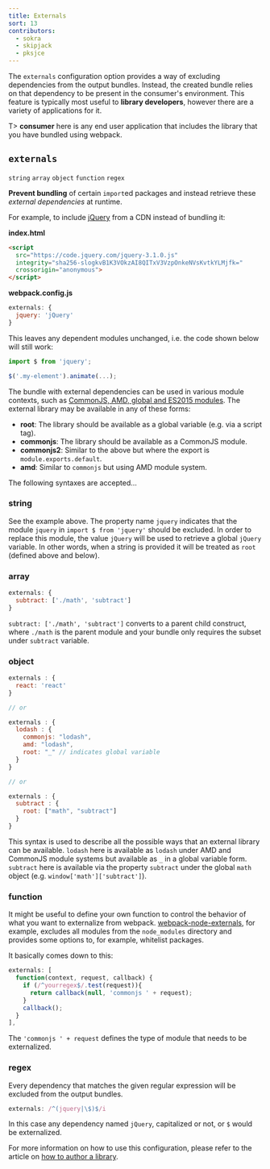 ```yaml
---
title: Externals
sort: 13
contributors:
  - sokra
  - skipjack
  - pksjce
---
```


The `externals` configuration option provides a way of excluding dependencies from the output bundles. Instead, the created bundle relies on that dependency to be present in the consumer's environment. This feature is typically most useful to __library developers__, however there are a variety of applications for it.

T> __consumer__ here is any end user application that includes the library that you have bundled using webpack.


## `externals`

`string` `array` `object` `function`  `regex`

__Prevent bundling__ of certain `import`ed packages and instead retrieve these *external dependencies* at runtime.

For example, to include [jQuery](https://jquery.com/) from a CDN instead of bundling it:

__index.html__

``` html
<script
  src="https://code.jquery.com/jquery-3.1.0.js"
  integrity="sha256-slogkvB1K3VOkzAI8QITxV3VzpOnkeNVsKvtkYLMjfk="
  crossorigin="anonymous">
</script>
```

__webpack.config.js__

``` js
externals: {
  jquery: 'jQuery'
}
```

This leaves any dependent modules unchanged, i.e. the code shown below will still work:

``` js
import $ from 'jquery';

$('.my-element').animate(...);
```

The bundle with external dependencies can be used in various module contexts, such as [CommonJS, AMD, global and ES2015 modules](/concepts/modules). The external library may be available in any of these forms:

- __root__: The library should be available as a global variable (e.g. via a script tag).
- __commonjs__: The library should be available as a CommonJS module.
- __commonjs2__: Similar to the above but where the export is `module.exports.default`.
- __amd__: Similar to `commonjs` but using AMD module system.

The following syntaxes are accepted...


### string

See the example above. The property name `jquery` indicates that the module `jquery` in `import $ from 'jquery'` should be excluded. In order to replace this module, the value `jQuery` will be used to retrieve a global `jQuery` variable. In other words, when a string is provided it will be treated as `root` (defined above and below).


### array

``` js
externals: {
  subtract: ['./math', 'subtract']
}
```

`subtract: ['./math', 'subtract']` converts to a parent child construct, where `./math` is the parent module and your bundle only requires the subset under `subtract` variable.


### object

``` js
externals : {
  react: 'react'
}

// or

externals : {
  lodash : {
    commonjs: "lodash",
    amd: "lodash",
    root: "_" // indicates global variable
  }
}

// or

externals : {
  subtract : {
    root: ["math", "subtract"]
  }
}
```

This syntax is used to describe all the possible ways that an external library can be available. `lodash` here is available as `lodash` under AMD and CommonJS module systems but available as `_` in a global variable form. `subtract` here is available via the property `subtract` under the global `math` object (e.g. `window['math']['subtract']`).


### function

It might be useful to define your own function to control the behavior of what you want to externalize from webpack. [webpack-node-externals](https://www.npmjs.com/package/webpack-node-externals), for example, excludes all modules from the `node_modules` directory and provides some options to, for example, whitelist packages.

It basically comes down to this:

``` js
externals: [
  function(context, request, callback) {
    if (/^yourregex$/.test(request)){
      return callback(null, 'commonjs ' + request);
    }
    callback();
  }
],
```

The `'commonjs ' + request` defines the type of module that needs to be externalized.


### regex

Every dependency that matches the given regular expression will be excluded from the output bundles.

``` js
externals: /^(jquery|\$)$/i
```

In this case any dependency named `jQuery`, capitalized or not, or `$` would be externalized.


For more information on how to use this configuration, please refer to the article on [how to author a library](/guides/author-libraries).
